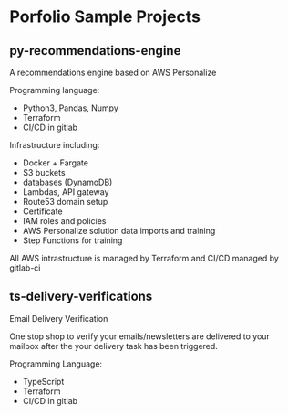 # Porfolio Sample Projects

## py-recommendations-engine

A recommendations engine based on AWS Personalize

Programming language:

* Python3, Pandas, Numpy
* Terraform
* CI/CD in gitlab

Infrastructure including:

* Docker + Fargate
* S3 buckets
* databases (DynamoDB)
* Lambdas, API gateway
* Route53 domain setup
* Certificate
* IAM roles and policies
* AWS Personalize solution data imports and training
* Step Functions for training

All AWS intrastructure is managed by Terraform and CI/CD managed by gitlab-ci

## ts-delivery-verifications

Email Delivery Verification

One stop shop to verify your emails/newsletters are delivered to your mailbox after the your delivery task has been triggered.

Programming Language:
* TypeScript
* Terraform
* CI/CD in gitlab